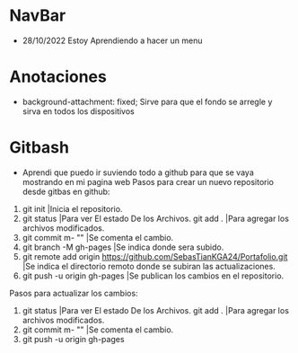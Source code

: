 # NavBar
- 28/10/2022 Estoy Aprendiendo a hacer un menu

# Anotaciones
- background-attachment: fixed; Sirve para que el fondo se arregle y sirva en todos los dispositivos

# Gitbash
- Aprendi que puedo ir suviendo todo a github para que se vaya mostrando en mi pagina web
Pasos para crear un nuevo repositorio desde gitbas en github:
1. git init      |Inicia el repositorio.
2. git status    |Para ver El estado De los Archivos.
git add .        |Para agregar los archivos modificados.
3. git commit m- "" |Se comenta el cambio.
4. git branch -M gh-pages |Se indica donde sera subido.
5. git remote add origin https://github.com/SebasTianKGA24/Portafolio.git |Se indica el directorio remoto donde se subiran las actualizaciones.
6. git push -u origin gh-pages |Se publican los cambios en el repositorio.

Pasos para actualizar los cambios:
1. git status    |Para ver El estado De los Archivos.
git add .        |Para agregar los archivos modificados.
2. git commit m- "" |Se comenta el cambio.
3. git push -u origin gh-pages

